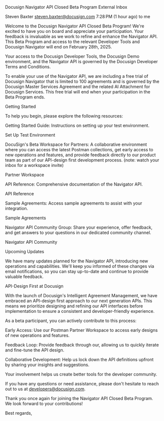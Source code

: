 Docusign Navigator API Closed Beta Program
External
Inbox

Steven Baxter <steven.baxter@docusign.com>
7:28 PM (1 hour ago)
to me

Welcome to the Docusign Navigator API Closed Beta Program! We're excited to have you on board and appreciate your participation. Your feedback is invaluable as we work to refine and enhance the Navigator API. This Beta Program and access to the relevant Developer Tools and Docusign Navigator will end on February 28th, 2025. 

Your access to the Docusign Developer Tools, the Docusign Demo environment, and the Navigator API is governed by the Docusign Developer Terms and Conditions. 

To enable your use of the Navigator API, we are including a free trial of Docusign Navigator that is limited to 100 agreements and is governed by the Docusign Master Services Agreement and the related AI Attachment for Docusign Services.  This free trial will end when your participation in the Beta Program ends.



Getting Started

To help you begin, please explore the following resources:

Getting Started Guide: Instructions on setting up your test environment.

Set Up Test Environment

DocuSign's Beta Workspace for Partners: A collaborative environment where you can access the latest Postman collections, get early access to new operations and features, and provide feedback directly to our product team as part of our API-design first development process. (note: watch your inbox for a workspace invite)

Partner Workspace

API Reference: Comprehensive documentation of the Navigator API.

API Reference

Sample Agreements: Access sample agreements to assist with your integration.

Sample Agreements

Navigator API Community Group: Share your experience, offer feedback, and get answers to your questions in our dedicated community channel.

Navigator API Community

Upcoming Updates

We have many updates planned for the Navigator API, introducing new operations and capabilities. We'll keep you informed of these changes via email notifications, so you can stay up-to-date and continue to provide valuable feedback.

API-Design First at Docusign

With the launch of Docusign's Intelligent Agreement Management, we have embraced an API-design first approach to our next generation APIs. This means we prioritize designing and refining our API interfaces before implementation to ensure a consistent and developer-friendly experience.

As a beta participant, you can actively contribute to this process:

Early Access: Use our Postman Partner Workspace to access early designs of new operations and features.

Feedback Loop: Provide feedback through our, allowing us to quickly iterate and fine-tune the API design.

Collaborative Development: Help us lock down the API definitions upfront by sharing your insights and suggestions.

Your involvement helps us create better tools for the developer community.

If you have any questions or need assistance, please don't hesitate to reach out to us at developers@docusign.com.

Thank you once again for joining the Navigator API Closed Beta Program. We look forward to your contributions!

Best regards,